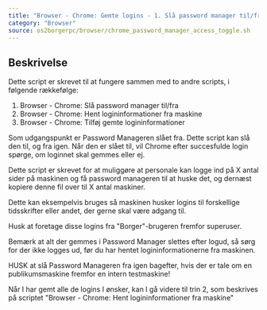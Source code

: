```yaml
---
title: "Browser - Chrome: Gemte logins - 1. Slå password manager til/fra"
category: "Browser"
source: os2borgerpc/browser/chrome_password_manager_access_toggle.sh
---
```


## Beskrivelse
Dette script er skrevet til at fungere sammen med to andre scripts, i følgende rækkefølge:
1. Browser - Chrome: Slå password manager til/fra
2. Browser - Chrome: Hent logininformationer fra maskine
3. Browser - Chrome: Tilføj gemte logininformationer

Som udgangspunkt er Password Manageren slået fra.
Dette script kan slå den til, og fra igen. Når den er slået til, vil Chrome efter succesfulde login spørge, om loginnet skal gemmes eller ej.

Dette script er skrevet for at muliggøre at personale kan logge ind på X antal sider på maskinen og få password manageren til at huske det, og dernæst kopiere denne fil over til X antal maskiner.

Dette kan eksempelvis bruges så maskinen husker logins til forskellige tidsskrifter eller andet, der gerne skal være adgang til.

Husk at foretage disse logins fra "Borger"-brugeren fremfor superuser.

Bemærk at alt der gemmes i Password Manager slettes efter logud, så sørg for der ikke logges ud, før du har hentet logininformationerne fra maskinen.

HUSK at slå Password Manageren fra igen bagefter, hvis der er tale om en publikumsmaskine fremfor en intern testmaskine!

Når I har gemt alle de logins I ønsker, kan I gå videre til trin 2, som beskrives på scriptet
"Browser - Chrome: Hent logininformationer fra maskine"
